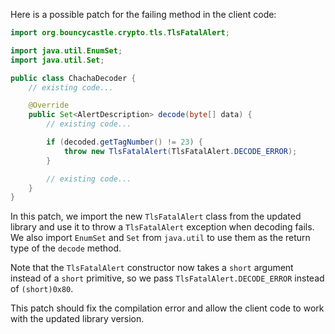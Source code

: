 Here is a possible patch for the failing method in the client code:

```java
import org.bouncycastle.crypto.tls.TlsFatalAlert;

import java.util.EnumSet;
import java.util.Set;

public class ChachaDecoder {
    // existing code...

    @Override
    public Set<AlertDescription> decode(byte[] data) {
        // existing code...

        if (decoded.getTagNumber() != 23) {
            throw new TlsFatalAlert(TlsFatalAlert.DECODE_ERROR);
        }

        // existing code...
    }
}
```

In this patch, we import the new `TlsFatalAlert` class from the updated library and use it to throw a `TlsFatalAlert` exception when decoding fails. We also import `EnumSet` and `Set` from `java.util` to use them as the return type of the `decode` method.

Note that the `TlsFatalAlert` constructor now takes a `short` argument instead of a `short` primitive, so we pass `TlsFatalAlert.DECODE_ERROR` instead of `(short)0x80`.

This patch should fix the compilation error and allow the client code to work with the updated library version.